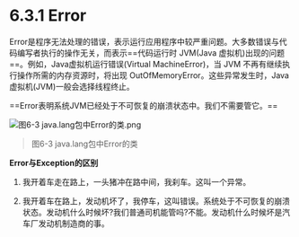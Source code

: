 # 6.3.1 Error

   Error是程序无法处理的错误，表示运行应用程序中较严重问题。大多数错误与代码编写者执行的操作无关，而表示==代码运行时 JVM(Java 虚拟机)出现的问题==。例如，Java虚拟机运行错误(Virtual MachineError)，当 JVM 不再有继续执行操作所需的内存资源时，将出现 OutOfMemoryError。这些异常发生时，Java虚拟机(JVM)一般会选择线程终止。

   ==Error表明系统JVM已经处于不可恢复的崩溃状态中。我们不需要管它。==

![图6-3 java.lang包中Error的类.png](https://www.sxt.cn/360shop/Public/admin/UEditor/20170520/1495272264904706.png)

> 图6-3 java.lang包中Error的类

**Error与Exception的区别**

1. 我开着车走在路上，一头猪冲在路中间，我刹车。这叫一个异常。

2. 我开着车在路上，发动机坏了，我停车，这叫错误。系统处于不可恢复的崩溃状态。发动机什么时候坏?我们普通司机能管吗?不能。发动机什么时候坏是汽车厂发动机制造商的事。

